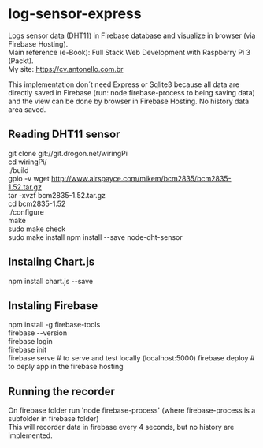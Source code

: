 # log-sensor-express
Logs sensor data (DHT11) in Firebase database and visualize in browser (via Firebase Hosting).  
Main reference (e-Book): Full Stack Web Development with Raspberry Pi 3 (Packt).  
My site: https://cv.antonello.com.br  

This implementation don´t need Express or Sqlite3 because all data are directly saved in Firebase (run: node firebase-process to being saving data) and the view can be done by browser in Firebase Hosting. No history data area saved.

## Reading DHT11 sensor
git clone git://git.drogon.net/wiringPi  
cd wiringPi/  
./build  
gpio -v
wget http://www.airspayce.com/mikem/bcm2835/bcm2835-1.52.tar.gz  
tar -xvzf bcm2835-1.52.tar.gz  
cd bcm2835-1.52  
./configure  
make  
sudo make check  
sudo make install
npm install --save node-dht-sensor

## Instaling Chart.js
npm install chart.js --save

## Instaling Firebase
npm install -g firebase-tools  
firebase --version  
firebase login  
firebase init  
firebase serve # to serve and test locally (localhost:5000)
firebase deploy # to deply app in the firebase hosting  

## Running the recorder 
On firebase folder run 'node firebase-process' (where firebase-process is a subfolder in firebase folder)  
This will recorder data in firebase every 4 seconds, but no history are implemented.
